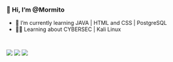 ### 👋 Hi, I’m @Mormito
- 🌱 I’m currently learning JAVA | HTML and CSS | PostgreSQL
- 🐱‍👤 Learning about CYBERSEC | Kali Linux

<br>

<img src="https://img.shields.io/badge/HTML5-E34F26?style=for-the-badge&logo=html5&logoColor=white"> <img src="https://img.shields.io/badge/CSS3-1572B6?style=for-the-badge&logo=css3&logoColor=white"> <a href="https://www.java.com/pt-BR/"><img src="https://img.shields.io/badge/Java-ED8B00?style=for-the-badge&logo=openjdk&logoColor=white"></a>
<!---
Mormito/Mormito is a ✨ special ✨ repository because its `README.md` (this file) appears on your GitHub profile.
You can click the Preview link to take a look at your changes.
--->
